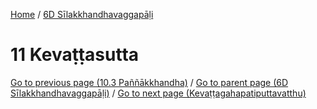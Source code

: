
[Home](/) / [6D Sīlakkhandhavaggapāḷi](../6D.md)

# 11 Kevaṭṭasutta


[Go to previous page (10.3 Paññākkhandha)](10/10.3.md) / [Go to parent page (6D Sīlakkhandhavaggapāḷi)](0.md) / [Go to next page (Kevaṭṭagahapatiputtavatthu)](11/Kevattagahapatiputtavatthu.md)


